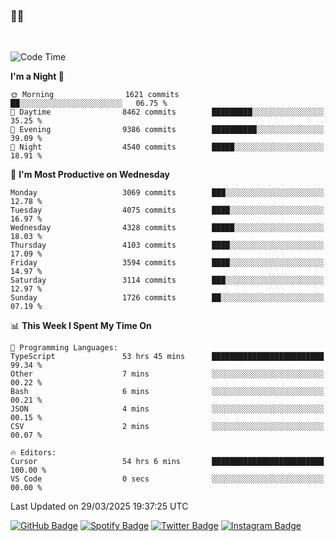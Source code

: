 ### 🤙🍺

<!-- <a href="https://github-readme-stats.vercel.app/api?username=hzak2xx&count_private=true&show_icons=true&theme=dracula">
  <img align="center" src="https://github-readme-stats.vercel.app/api?username=hzak2xx&count_private=true&show_icons=true&theme=dracula" />
</a>
</br> -->
</br>

<!--START_SECTION:waka-->
![Code Time](http://img.shields.io/badge/Code%20Time-4%2C055%20hrs%202%20mins-blue)

**I'm a Night 🦉** 

```text
🌞 Morning                1621 commits        ██░░░░░░░░░░░░░░░░░░░░░░░   06.75 % 
🌆 Daytime                8462 commits        █████████░░░░░░░░░░░░░░░░   35.25 % 
🌃 Evening                9386 commits        ██████████░░░░░░░░░░░░░░░   39.09 % 
🌙 Night                  4540 commits        █████░░░░░░░░░░░░░░░░░░░░   18.91 % 
```
📅 **I'm Most Productive on Wednesday** 

```text
Monday                   3069 commits        ███░░░░░░░░░░░░░░░░░░░░░░   12.78 % 
Tuesday                  4075 commits        ████░░░░░░░░░░░░░░░░░░░░░   16.97 % 
Wednesday                4328 commits        █████░░░░░░░░░░░░░░░░░░░░   18.03 % 
Thursday                 4103 commits        ████░░░░░░░░░░░░░░░░░░░░░   17.09 % 
Friday                   3594 commits        ████░░░░░░░░░░░░░░░░░░░░░   14.97 % 
Saturday                 3114 commits        ███░░░░░░░░░░░░░░░░░░░░░░   12.97 % 
Sunday                   1726 commits        ██░░░░░░░░░░░░░░░░░░░░░░░   07.19 % 
```


📊 **This Week I Spent My Time On** 

```text
💬 Programming Languages: 
TypeScript               53 hrs 45 mins      █████████████████████████   99.34 % 
Other                    7 mins              ░░░░░░░░░░░░░░░░░░░░░░░░░   00.22 % 
Bash                     6 mins              ░░░░░░░░░░░░░░░░░░░░░░░░░   00.21 % 
JSON                     4 mins              ░░░░░░░░░░░░░░░░░░░░░░░░░   00.15 % 
CSV                      2 mins              ░░░░░░░░░░░░░░░░░░░░░░░░░   00.07 % 

🔥 Editors: 
Cursor                   54 hrs 6 mins       █████████████████████████   100.00 % 
VS Code                  0 secs              ░░░░░░░░░░░░░░░░░░░░░░░░░   00.00 % 
```


 Last Updated on 29/03/2025 19:37:25 UTC
<!--END_SECTION:waka-->

[![GitHub Badge](https://img.shields.io/badge/GitHub-100000?style=for-the-badge&logo=github&logoColor=white)](https://github.com/hzak2xx)
[![Spotify Badge](https://img.shields.io/badge/Spotify-1ED760?&style=for-the-badge&logo=spotify&logoColor=white)](https://open.spotify.com/user/uf90s6sbbh75a1mt44clkhkvf)
[![Twitter Badge](https://img.shields.io/badge/Twitter-1DA1F2?style=for-the-badge&logo=twitter&logoColor=white)](https://twitter.com/hzak2xx)
[![Instagram Badge](https://img.shields.io/badge/Instagram-E4405F?style=for-the-badge&logo=instagram&logoColor=white)](https://www.instagram.com/hzak2xx/)
